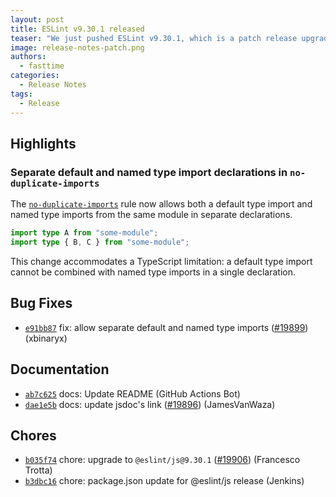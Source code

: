 ```yaml
---
layout: post
title: ESLint v9.30.1 released
teaser: "We just pushed ESLint v9.30.1, which is a patch release upgrade of ESLint. This release fixes several bugs found in the previous release."
image: release-notes-patch.png
authors:
  - fasttime
categories:
  - Release Notes
tags:
  - Release
---
```



## Highlights


### Separate default and named type import declarations in `no-duplicate-imports`


The [`no-duplicate-imports`](/docs/latest/rules/no-duplicate-imports) rule now allows both a default type import and named type imports from the same module in separate declarations.

```ts
import type A from "some-module";
import type { B, C } from "some-module";
```

This change accommodates a TypeScript limitation: a default type import cannot be combined with named type imports in a single declaration.


## Bug Fixes


* [`e91bb87`](https://github.com/eslint/eslint/commit/e91bb870f8c6e38baa508f18048cd2a2d04b8b9c) fix: allow separate default and named type imports ([#19899](https://github.com/eslint/eslint/issues/19899)) (xbinaryx)




## Documentation


* [`ab7c625`](https://github.com/eslint/eslint/commit/ab7c62598a9fca498e495d45029ae92fd5fb9bf3) docs: Update README (GitHub Actions Bot)
* [`dae1e5b`](https://github.com/eslint/eslint/commit/dae1e5bb27db0e846efbe3026210013b42817838) docs: update jsdoc's link ([#19896](https://github.com/eslint/eslint/issues/19896)) (JamesVanWaza)








## Chores


* [`b035f74`](https://github.com/eslint/eslint/commit/b035f747c6e6d1c7a299c90b0ed0b8109cf24a53) chore: upgrade to `@eslint/js@9.30.1` ([#19906](https://github.com/eslint/eslint/issues/19906)) (Francesco Trotta)
* [`b3dbc16`](https://github.com/eslint/eslint/commit/b3dbc16563cb7036d75edff9814e17053a645321) chore: package.json update for @eslint/js release (Jenkins)


